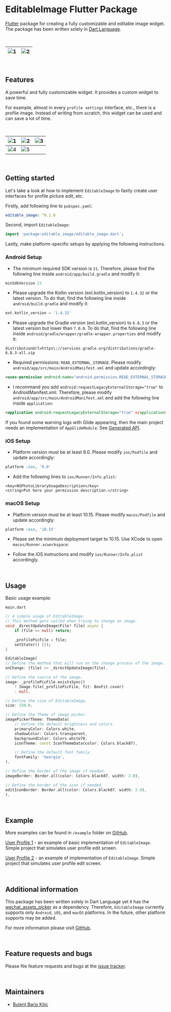 # EditableImage Flutter Package

[Flutter](https://flutter.dev/) package for creating a fully customizable and editable image widget. The package has been written solely in [Dart Language](https://dart.dev/).

&nbsp;

| ![1](https://github.com/BBarisKilic/Editable-Image/blob/master/screenshot/editable_image_6.gif?raw=true)    | ![2](https://github.com/BBarisKilic/Editable-Image/blob/master/screenshot/editable_image_7.gif?raw=true)    
| -------------------------------------------------------- | -------------------------------------------------------- |

&nbsp;

## Features

A powerful and fully customizable widget. It provides a custom widget to save time.

For example, almost in every `profile settings` interface, etc., there is a profile image. Instead of writing from scratch, this widget can be used and can save a lot of time.

&nbsp;

| ![1](https://github.com/BBarisKilic/Editable-Image/blob/master/screenshot/editable_image_1.png?raw=true) | ![2](https://github.com/BBarisKilic/Editable-Image/blob/master/screenshot/editable_image_2.png?raw=true) | ![3](https://github.com/BBarisKilic/Editable-Image/blob/master/screenshot/editable_image_3.png?raw=true) | 
| :--------------------------------------------------------: | :--------------------------------------------------------: | :--------------------------------------------------------: |
| ![4](https://github.com/BBarisKilic/Editable-Image/blob/master/screenshot/editable_image_4.png?raw=true) | ![5](https://github.com/BBarisKilic/Editable-Image/blob/master/screenshot/editable_image_5.png?raw=true) | 

&nbsp;

## Getting started

Let's take a look at how to implement `EditableImage` to fastly create user interfaces for profile picture edit, etc.

Firstly, add following line to `pubspec.yaml`:
```yaml
editable_image: ^0.1.0
```

Second, import `EditableImage`:
```dart
import 'package:editable_image/editable_image.dart';
```

Lastly, make platform-specific setups by applying the following instructions.

### Android Setup

- The minimum required SDK version is `21`. Therefore, please find the following line inside `android/app/build.gradle` and modify it:
```gradle
minSdkVersion 21
```

- Please upgrade the Kotlin version (ext.kotlin_version) to `1.4.32` or the latest version. To  do that, find the following line inside `android/build.gradle` and modify it:
```gradle
ext.kotlin_version = '1.4.32'
```

- Please upgrade the Gradle version (ext.kotlin_version) to `6.8.3` or the latest version but lower than `7.0.0`. To  do that, find the following line inside `android/gradle/wrapper/gradle-wrapper.properties` and modify it:
```properties
distributionUrl=https\://services.gradle.org/distributions/gradle-6.8.3-all.zip
```

- Required permissions: `READ_EXTERNAL_STORAGE`. Please modify `android/app/src/main/AndroidManifest.xml` and update accordingly:
```xml
<uses-permission android:name="android.permission.READ_EXTERNAL_STORAGE" />
```

- I recommand you add `android:requestLegacyExternalStorage="true"` to AndroidManifest.xml. Therefore, please modify `android/app/src/main/AndroidManifest.xml` and add the following line inside `application`:
```xml
<application android:requestLegacyExternalStorage="true" </application>
```

If you found some warning logs with Glide appearing, then the main project needs an implementation of `AppGlideModule`. See [Generated API](https://sjudd.github.io/glide/doc/generatedapi.html).

### iOS Setup

- Platform version must be at least 9.0. Please modify `ios/Podfile` and update accordingly:
```ruby
platform :ios, '9.0'
```

- Add the following lines to `ios/Runner/Info.plist`:
```plist
<key>NSPhotoLibraryUsageDescription</key>
<string>Put here your permission description.</string>
```

### macOS Setup

- Platform version must be at least 10.15. Please modify `macos/Podfile` and update accordingly:
```ruby
platform :osx, '10.15'
```

- Please set the minimum deployment target to 10.15. Use XCode to open `macos/Runner.xcworkspace`:

- Follow the iOS instructions and modify `ios/Runner/Info.plist` accordingly.

&nbsp;

## Usage

Basic usage example: 

`main.dart`
```dart
// A simple usage of EditableImage.
// This method gets called when trying to change an image.
void _directUpdateImage(File? file) async {
    if (file == null) return;

    _profilePicFile = file;
    setState(() {});
}

EditableImage(
// Define the method that will run on the change process of the image.
onChange: (file) => _directUpdateImage(file),

// Define the source of the image.
image: _profilePicFile.existsSync()
    ? Image.file(_profilePicFile, fit: BoxFit.cover)
    : null,

// Define the size of EditableImage.
size: 150.0,

// Define the Theme of image picker.
imagePickerTheme: ThemeData(
    // Define the default brightness and colors.
    primaryColor: Colors.white,
    shadowColor: Colors.transparent,
    backgroundColor: Colors.white70,
    iconTheme: const IconThemeData(color: Colors.black87),

    // Define the default font family.
    fontFamily: 'Georgia',
),

// Define the border of the image if needed.
imageBorder: Border.all(color: Colors.black87, width: 2.0),

// Define the border of the icon if needed.
editIconBorder: Border.all(color: Colors.black87, width: 2.0),
),
```

&nbsp;

## Example

More examples can be found in `/example` folder on [GitHub](https://github.com/BBarisKilic/Editable-Image). 

[User Profile 1](https://github.com/BBarisKilic/Editable-Image/tree/master/example/user_profile_1) - an example of basic implementation of `EditableImage`. Simple project that simulates user profile edit screen.

[User Profile 2]() - an example of implementation of `EditableImage`. Simple project that simulates user profile edit screen.

&nbsp;

## Additional information

This package has been written solely in Dart Language yet it has the [wechat_assets_picker](https://github.com/fluttercandies/flutter_wechat_assets_picker) as a dependency. Therefore, `EditableImage` currently supports only `Android`, `iOS`, and `macOS` platforms. In the future, other platform supports may be added.

For more information please visit [GitHub](https://github.com/BBarisKilic/Editable-Image).

&nbsp;

## Feature requests and bugs

Please file feature requests and bugs at the [issue tracker](https://github.com/BBarisKilic/Editable-Image/issues).

&nbsp;

## Maintainers

- [Bulent Baris Kilic](https://github.com/BBarisKilic)